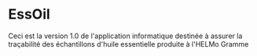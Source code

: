 # EssOil
Ceci est la version 1.0 de l'application informatique destinée à assurer la traçabilité des échantillons d'huile essentielle produite à l'HELMo Gramme
